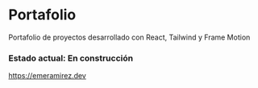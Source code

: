 # Portafolio
Portafolio de proyectos desarrollado con React, Tailwind y Frame Motion

### Estado actual: En construcción

https://emeramirez.dev
